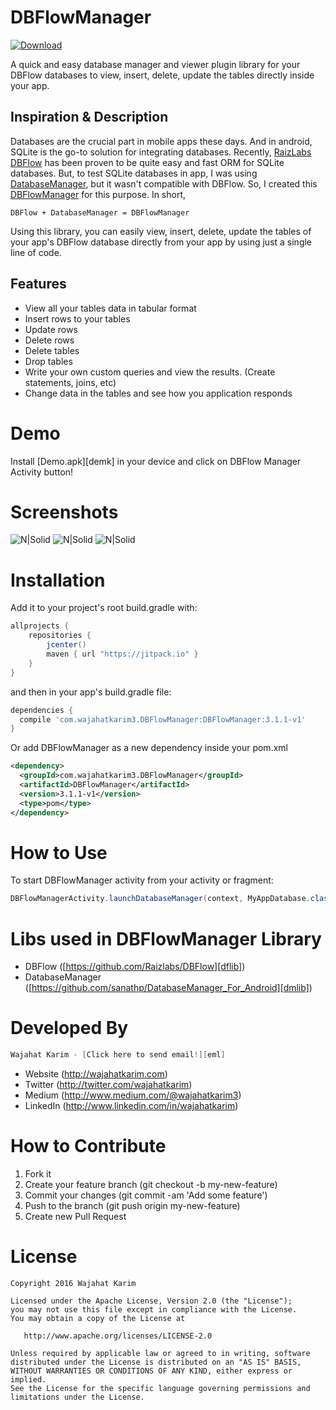 # DBFlowManager

[ ![Download](https://api.bintray.com/packages/wajahatkarim3/DBFlowManager/com.wajahatkarim3.DBFlowManager/images/download.svg?version=3.1.1) ](https://bintray.com/wajahatkarim3/DBFlowManager/com.wajahatkarim3.DBFlowManager/3.1.1/link)

A quick and easy database manager and viewer plugin library for your DBFlow databases to view, insert, delete, update the tables directly inside your app.
## Inspiration & Description
Databases are the crucial part in mobile apps these days. And in android, SQLite is the go-to solution for integrating databases. Recently, [RaizLabs DBFlow][dflib] has been proven to be quite easy and fast ORM for SQLite databases. But, to test SQLite databases in app, I was using [DatabaseManager][dmlib], but it wasn't compatible with DBFlow. So, I created this [DBFlowManager][dbmlib] for this purpose.
In short, 
```
DBFlow + DatabaseManager = DBFlowManager
```
Using this library, you can easily view, insert, delete, update the tables of your app's DBFlow database directly from your app by using just a single line of code.

## Features
  - View all your tables data in tabular format
  - Insert rows to your tables
  - Update rows
  - Delete rows
  - Delete tables
  - Drop tables
  - Write your own custom queries and view the results. (Create statements, joins, etc)
  - Change data in the tables and see how you application responds

# Demo

Install [Demo.apk][demk] in your device and click on DBFlow Manager Activity button!

# Screenshots
![N|Solid](https://github.com/wajahatkarim3/DBFlowManager/blob/master/Art/screen1.png) ![N|Solid](https://github.com/wajahatkarim3/DBFlowManager/blob/master/Art/screen2.png) ![N|Solid](https://github.com/wajahatkarim3/DBFlowManager/blob/master/Art/screen3.png)
  
# Installation

Add it to your project's root build.gradle with:

```groovy
allprojects {
    repositories {
        jcenter()
        maven { url "https://jitpack.io" }
    }
}
```
and then in your app's build.gradle file:
```groovy
dependencies {
  compile 'com.wajahatkarim3.DBFlowManager:DBFlowManager:3.1.1-v1'
}
```

Or add DBFlowManager as a new dependency inside your pom.xml

```xml
<dependency> 
  <groupId>com.wajahatkarim3.DBFlowManager</groupId>
  <artifactId>DBFlowManager</artifactId> 
  <version>3.1.1-v1</version> 
  <type>pom</type> 
</dependency>
```

# How to Use
To start DBFlowManager activity from your activity or fragment:
```java
DBFlowManagerActivity.launchDatabaseManager(context, MyAppDatabase.class);
```
# Libs used in DBFlowManager Library
- DBFlow ([https://github.com/Raizlabs/DBFlow][dflib])
- DatabaseManager ([https://github.com/sanathp/DatabaseManager_For_Android][dmlib])

# Developed By
```groovy
Wajahat Karim - [Click here to send email!][eml]
```
- Website (http://wajahatkarim.com)
- Twitter (http://twitter.com/wajahatkarim)
- Medium (http://www.medium.com/@wajahatkarim3)
- LinkedIn (http://www.linkedin.com/in/wajahatkarim)

# How to Contribute
1. Fork it
2. Create your feature branch (git checkout -b my-new-feature)
3. Commit your changes (git commit -am 'Add some feature')
4. Push to the branch (git push origin my-new-feature)
5. Create new Pull Request

# License

    Copyright 2016 Wajahat Karim

    Licensed under the Apache License, Version 2.0 (the "License");
    you may not use this file except in compliance with the License.
    You may obtain a copy of the License at

       http://www.apache.org/licenses/LICENSE-2.0

    Unless required by applicable law or agreed to in writing, software
    distributed under the License is distributed on an "AS IS" BASIS,
    WITHOUT WARRANTIES OR CONDITIONS OF ANY KIND, either express or implied.
    See the License for the specific language governing permissions and
    limitations under the License.


[dflib]: <https://github.com/Raizlabs/DBFlow>
[dmlib]: <https://github.com/sanathp/DatabaseManager_For_Android>
[dbmlib]: <https://github.com/wajahatkarim3/DBFlowManager>
[dbmlib]: <https://github.com/wajahatkarim3/DBFlowManager/blob/master/Demo.apk>
[eml]: <mailto:wajahatkarim3@gmail.com>
